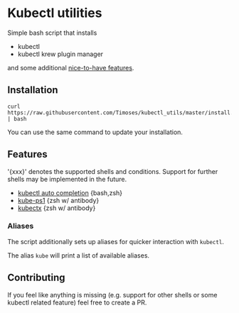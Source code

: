 # Kubectl utilities

Simple bash script that installs

* kubectl
* kubectl krew plugin manager

and some additional [nice-to-have features](#features).

## Installation

```
curl https://raw.githubusercontent.com/Timoses/kubectl_utils/master/install.sh | bash
```

You can use the same command to update your installation.

## Features

'{xxx}' denotes the supported shells and conditions. Support for further shells may be implemented in the future.

* [kubectl auto completion](https://kubernetes.io/docs/reference/kubectl/cheatsheet/#kubectl-autocomplete) {bash,zsh}
* [kube-ps1](https://github.com/jonmosco/kube-ps1) {zsh w/ antibody}
* [kubectx](https://github.com/ahmetb/kubectx) {zsh w/ antibody}

### Aliases

The script additionally sets up aliases for quicker interaction with `kubectl`.

The alias `kube` will print a list of available aliases.

## Contributing

If you feel like anything is missing (e.g. support for other shells or some kubectl related feature) feel free to create a PR.
